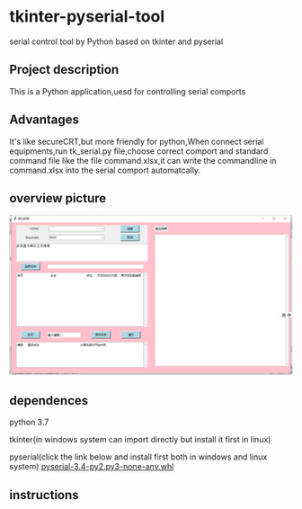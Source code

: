 # tkinter-pyserial-tool
serial control tool by Python based on tkinter and pyserial
## Project description
This is a Python application,uesd for controlling serial comports
## Advantages
It's like secureCRT,but more friendly for python,When connect serial equipments,run tk_serial.py file,choose correct comport and standard command file like the file command.xlsx,it can write the commandline in command.xlsx into the serial comport automatcally.
## overview picture

![tkinter-pyserial-tool overview](https://github.com/qmylzq/tkinter-pyserial-tools/blob/master/%E4%B8%B2%E5%8F%A3%E5%B7%A5%E5%85%B7.png)
## dependences
python 3.7

tkinter(in windows system can import directly but install it first in linux)

pyserial(click the link below and install first both in windows and linux system)
[pyserial-3.4-py2.py3-none-any.whl](https://files.pythonhosted.org/packages/0d/e4/2a744dd9e3be04a0c0907414e2a01a7c88bb3915cbe3c8cc06e209f59c30/pyserial-3.4-py2.py3-none-any.whl)
## instructions

